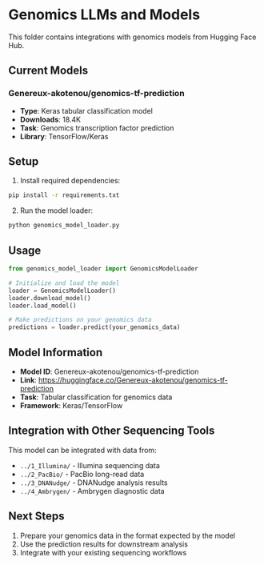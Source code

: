 # Genomics LLMs and Models

This folder contains integrations with genomics models from Hugging Face Hub.

## Current Models

### Genereux-akotenou/genomics-tf-prediction
- **Type**: Keras tabular classification model
- **Downloads**: 18.4K
- **Task**: Genomics transcription factor prediction
- **Library**: TensorFlow/Keras

## Setup

1. Install required dependencies:
```bash
pip install -r requirements.txt
```

2. Run the model loader:
```bash
python genomics_model_loader.py
```

## Usage

```python
from genomics_model_loader import GenomicsModelLoader

# Initialize and load the model
loader = GenomicsModelLoader()
loader.download_model()
loader.load_model()

# Make predictions on your genomics data
predictions = loader.predict(your_genomics_data)
```

## Model Information

- **Model ID**: Genereux-akotenou/genomics-tf-prediction
- **Link**: https://huggingface.co/Genereux-akotenou/genomics-tf-prediction
- **Task**: Tabular classification for genomics data
- **Framework**: Keras/TensorFlow

## Integration with Other Sequencing Tools

This model can be integrated with data from:
- `../1_Illumina/` - Illumina sequencing data
- `../2_PacBio/` - PacBio long-read data
- `../3_DNANudge/` - DNANudge analysis results
- `../4_Ambrygen/` - Ambrygen diagnostic data

## Next Steps

1. Prepare your genomics data in the format expected by the model
2. Use the prediction results for downstream analysis
3. Integrate with your existing sequencing workflows